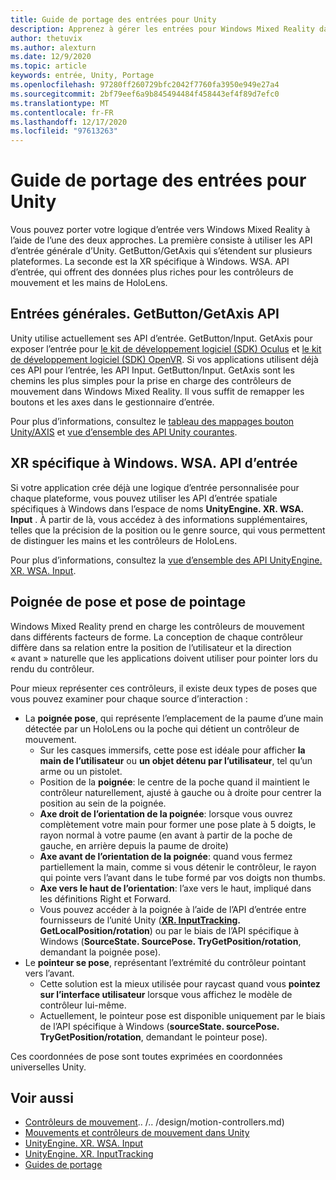 ```yaml
---
title: Guide de portage des entrées pour Unity
description: Apprenez à gérer les entrées pour Windows Mixed Reality dans Unity.
author: thetuvix
ms.author: alexturn
ms.date: 12/9/2020
ms.topic: article
keywords: entrée, Unity, Portage
ms.openlocfilehash: 97280ff260729bfc2042f7760fa3950e949e27a4
ms.sourcegitcommit: 2bf79eef6a9b845494484f458443ef4f89d7efc0
ms.translationtype: MT
ms.contentlocale: fr-FR
ms.lasthandoff: 12/17/2020
ms.locfileid: "97613263"
---
```

# <a name="input-porting-guide-for-unity"></a>Guide de portage des entrées pour Unity

Vous pouvez porter votre logique d’entrée vers Windows Mixed Reality à l’aide de l’une des deux approches. La première consiste à utiliser les API d’entrée générale d’Unity. GetButton/GetAxis qui s’étendent sur plusieurs plateformes. La seconde est la XR spécifique à Windows. WSA. API d’entrée, qui offrent des données plus riches pour les contrôleurs de mouvement et les mains de HoloLens.

## <a name="general-inputgetbuttongetaxis-apis"></a>Entrées générales. GetButton/GetAxis API

Unity utilise actuellement ses API d’entrée. GetButton/Input. GetAxis pour exposer l’entrée pour [le kit de développement logiciel (SDK) Oculus](https://docs.unity3d.com/Manual/OculusControllers.html) et [le kit de développement logiciel (SDK) OpenVR](https://docs.unity3d.com/Manual/OpenVRControllers.html). Si vos applications utilisent déjà ces API pour l’entrée, les API Input. GetButton/Input. GetAxis sont les chemins les plus simples pour la prise en charge des contrôleurs de mouvement dans Windows Mixed Reality. Il vous suffit de remapper les boutons et les axes dans le gestionnaire d’entrée.

Pour plus d’informations, consultez le [tableau des mappages bouton Unity/AXIS](../unity/gestures-and-motion-controllers-in-unity.md#unity-buttonaxis-mapping-table) et [vue d’ensemble des API Unity courantes](../unity/gestures-and-motion-controllers-in-unity.md#common-unity-apis-inputgetbuttongetaxis).

## <a name="windows-specific-xrwsainput-apis"></a>XR spécifique à Windows. WSA. API d’entrée

Si votre application crée déjà une logique d’entrée personnalisée pour chaque plateforme, vous pouvez utiliser les API d’entrée spatiale spécifiques à Windows dans l’espace de noms **UnityEngine. XR. WSA. Input** . À partir de là, vous accédez à des informations supplémentaires, telles que la précision de la position ou le genre source, qui vous permettent de distinguer les mains et les contrôleurs de HoloLens.

Pour plus d’informations, consultez la [vue d’ensemble des API UnityEngine. XR. WSA. Input](../unity/gestures-and-motion-controllers-in-unity.md#windows-specific-apis-xrwsainput).

## <a name="grip-pose-vs-pointing-pose"></a>Poignée de pose et pose de pointage

Windows Mixed Reality prend en charge les contrôleurs de mouvement dans différents facteurs de forme. La conception de chaque contrôleur diffère dans sa relation entre la position de l’utilisateur et la direction « avant » naturelle que les applications doivent utiliser pour pointer lors du rendu du contrôleur.

Pour mieux représenter ces contrôleurs, il existe deux types de poses que vous pouvez examiner pour chaque source d’interaction :

* La **poignée pose**, qui représente l’emplacement de la paume d’une main détectée par un HoloLens ou la poche qui détient un contrôleur de mouvement.
    * Sur les casques immersifs, cette pose est idéale pour afficher **la main de l’utilisateur** ou **un objet détenu par l’utilisateur**, tel qu’un arme ou un pistolet.
    * Position de la **poignée**: le centre de la poche quand il maintient le contrôleur naturellement, ajusté à gauche ou à droite pour centrer la position au sein de la poignée.
    * **Axe droit de l’orientation de la poignée**: lorsque vous ouvrez complètement votre main pour former une pose plate à 5 doigts, le rayon normal à votre paume (en avant à partir de la poche de gauche, en arrière depuis la paume de droite)
    * **Axe avant de l’orientation de la poignée**: quand vous fermez partiellement la main, comme si vous détenir le contrôleur, le rayon qui pointe vers l’avant dans le tube formé par vos doigts non thumbs.
    * **Axe vers le haut de l’orientation**: l’axe vers le haut, impliqué dans les définitions Right et Forward.
    * Vous pouvez accéder à la poignée à l’aide de l’API d’entrée entre fournisseurs de l’unité Unity (**[XR. InputTracking](https://docs.unity3d.com/ScriptReference/XR.InputTracking.html). GetLocalPosition/rotation**) ou par le biais de l’API spécifique à Windows (**SourceState. SourcePose. TryGetPosition/rotation**, demandant la poignée pose).
* Le **pointeur se pose**, représentant l’extrémité du contrôleur pointant vers l’avant.
    * Cette solution est la mieux utilisée pour raycast quand vous **pointez sur l’interface utilisateur** lorsque vous affichez le modèle de contrôleur lui-même.
    * Actuellement, le pointeur pose est disponible uniquement par le biais de l’API spécifique à Windows (**sourceState. sourcePose. TryGetPosition/rotation**, demandant le pointeur pose).

Ces coordonnées de pose sont toutes exprimées en coordonnées universelles Unity.

## <a name="see-also"></a>Voir aussi
* [Contrôleurs de mouvement]().. /.. /design/motion-controllers.md)
* [Mouvements et contrôleurs de mouvement dans Unity](../unity/gestures-and-motion-controllers-in-unity.md)
* [UnityEngine. XR. WSA. Input](https://docs.unity3d.com/ScriptReference/XR.WSA.Input.InteractionManager.html)
* [UnityEngine. XR. InputTracking](https://docs.unity3d.com/ScriptReference/XR.InputTracking.html)
* [Guides de portage](porting-guides.md)
